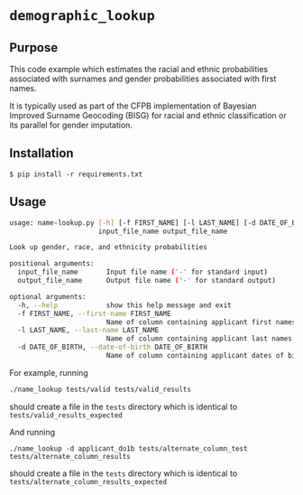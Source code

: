 # `demographic_lookup`

## Purpose

This code example which estimates the racial
and ethnic probabilities associated with surnames and gender
probabilities associated with first names.

It is typically used as part of the CFPB implementation of
Bayesian Improved Surname Geocoding (BISG) for racial and ethnic
classification or its parallel for gender imputation.

## Installation

```shell
$ pip install -r requirements.txt
```

## Usage

```bash
usage: name-lookup.py [-h] [-f FIRST_NAME] [-l LAST_NAME] [-d DATE_OF_BIRTH]
                      input_file_name output_file_name

Look up gender, race, and ethnicity probabilities

positional arguments:
  input_file_name       Input file name ('-' for standard input)
  output_file_name      Output file name ('-' for standard output)

optional arguments:
  -h, --help            show this help message and exit
  -f FIRST_NAME, --first-name FIRST_NAME
                        Name of column containing applicant first names
  -l LAST_NAME, --last-name LAST_NAME
                        Name of column containing applicant last names
  -d DATE_OF_BIRTH, --date-of-birth DATE_OF_BIRTH
                        Name of column containing applicant dates of birth
```

For example, running 

```bash
./name_lookup tests/valid tests/valid_results
```

should create a file in the `tests` directory which is identical to `tests/valid_results_expected`

And running

```bask
./name_lookup -d applicant_do1b tests/alternate_column_test tests/alternate_column_results
```

should create a file in the `tests` directory which is identical to `tests/alternate_column_results_expected`
